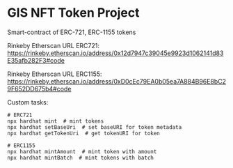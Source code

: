 # GIS NFT Token Project
Smart-contract of ERC-721, ERC-1155 tokens 

Rinkeby Etherscan URL ERC721: https://rinkeby.etherscan.io/address/0x12d7947c39045e9923d1062141d83E35afb282F3#code

Rinkeby Etherscan URL ERC1155: https://rinkeby.etherscan.io/address/0xD0cEc79EA0b05ea7A884B96E8bC29F652DD675b4#code

Custom tasks:
```shell
# ERC721
npx hardhat mint  # mint tokens
npx hardhat setBaseUri  # set baseURI for token metadata
npx hardhat getTokenUri  # get tokenURI for token

# ERC1155
npx hardhat mintAmount  # mint token with amount
npx hardhat mintBatch  # mint tokens with batch
```

